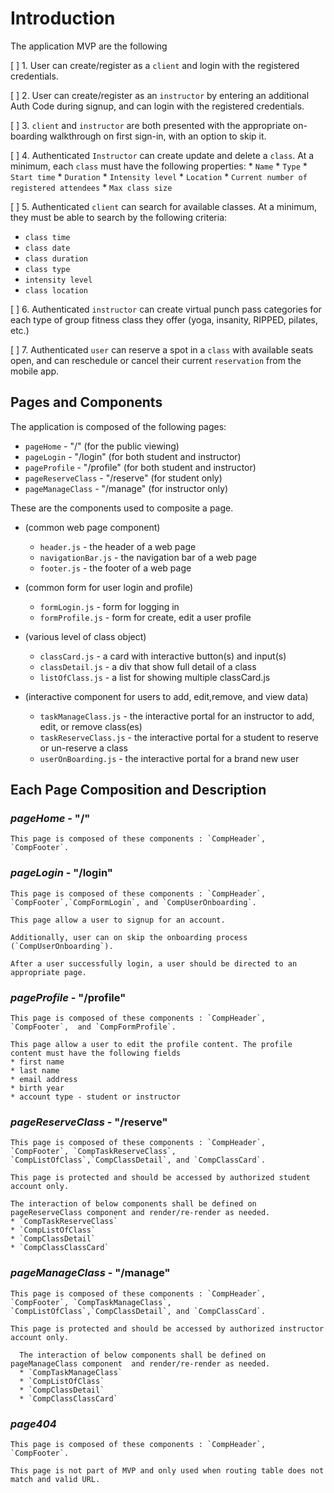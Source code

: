 # Introduction

The application MVP are the following

[ ] 1. User can create/register as a `client` and login with the registered credentials.

[ ] 2. User can create/register as an `instructor` by entering an additional Auth Code during signup, and can login with the registered credentials.

[ ] 3. `client` and `instructor` are both presented with the appropriate on-boarding walkthrough on first sign-in, with an option to skip it.

[ ] 4. Authenticated `Instructor` can create update and delete a `class`. At a minimum, each `class` must have the following properties:
    * `Name`
    * `Type`
    * `Start time`
    * `Duration`
    * `Intensity level`
    * `Location`
    * `Current number of registered attendees`
    * `Max class size`

[ ] 5. Authenticated `client` can search for available classes. At a minimum, they must be able to search by the following criteria:
   * `class time`
   * `class date`
   * `class duration`
   * `class type`
   * `intensity level`
   * `class location`

[ ] 6. Authenticated `instructor` can create virtual punch pass categories for each type of group fitness class they offer (yoga, insanity, RIPPED, pilates, etc.)

[ ] 7. Authenticated `user` can reserve a spot in a `class` with available seats open, and can reschedule or cancel their current `reservation` from the mobile app.

## Pages and Components

The application is composed of the following pages:
 * `pageHome` - "/" (for the public viewing)
 * `pageLogin` - "/login" (for both student and instructor)
 * `pageProfile` - "/profile" (for both student and instructor)
 * `pageReserveClass` - "/reserve" (for student only)
 * `pageManageClass` - "/manage" (for instructor only)

These are the components used to composite a page.
  * (common web page component)
    * `header.js` - the header of a web page
    * `navigationBar.js` - the navigation bar of a web page
    * `footer.js` - the footer of a web page
  
  * (common form for user login and profile)  
    * `formLogin.js` - form for logging in
    * `formProfile.js` - form for create, edit a user profile
  
  * (various level of class object)
    * `classCard.js` - a card with interactive button(s) and input(s)
    * `classDetail.js` - a div that show full detail of a class
    * `listOfClass.js` - a list for showing multiple classCard.js
  
  * (interactive component for users to add, edit,remove, and view data)
    * `taskManageClass.js` - the interactive portal for an instructor to add, edit, or remove class(es)
    * `taskReserveClass.js` - the interactive portal for a student to reserve or un-reserve a class
    * `userOnBoarding.js` - the interactive portal for a brand new user

## Each Page Composition and Description
### *pageHome* - "/"

    This page is composed of these components : `CompHeader`, `CompFooter`.

### *pageLogin* - "/login"

    This page is composed of these components : `CompHeader`, `CompFooter`,`CompFormLogin`, and `CompUserOnboarding`.

    This page allow a user to signup for an account.

    Additionally, user can on skip the onboarding process (`CompUserOnboarding`).

    After a user successfully login, a user should be directed to an appropriate page.

### *pageProfile* - "/profile"

    This page is composed of these components : `CompHeader`, `CompFooter`,  and `CompFormProfile`.

    This page allow a user to edit the profile content. The profile content must have the following fields
    * first name
    * last name
    * email address
    * birth year
    * account type - student or instructor

### *pageReserveClass* - "/reserve"

    This page is composed of these components : `CompHeader`, `CompFooter`, `CompTaskReserveClass`, `CompListOfClass`,`CompClassDetail`, and `CompClassCard`.

    This page is protected and should be accessed by authorized student account only.

    The interaction of below components shall be defined on pageReserveClass component and render/re-render as needed.
    * `CompTaskReserveClass`
    * `CompListOfClass`
    * `CompClassDetail`
    * `CompClassClassCard`

### *pageManageClass* - "/manage"

    This page is composed of these components : `CompHeader`, `CompFooter`, `CompTaskManageClass`, `CompListOfClass`,`CompClassDetail`, and `CompClassCard`.

    This page is protected and should be accessed by authorized instructor account only.

      The interaction of below components shall be defined on pageManageClass component  and render/re-render as needed.
      * `CompTaskManageClass`
      * `CompListOfClass`
      * `CompClassDetail`
      * `CompClassClassCard`
  
### *page404*

    This page is composed of these components : `CompHeader`, `CompFooter`.

    This page is not part of MVP and only used when routing table does not match and valid URL.

